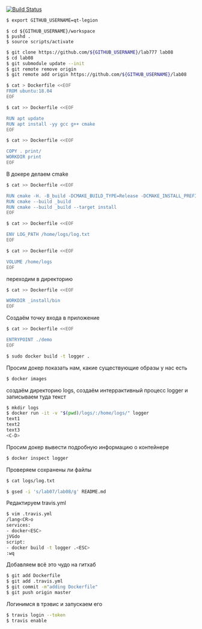 [![Build Status](https://travis-ci.com/qt-legion/lab08.svg?branch=main)](https://travis-ci.com/qt-legion/lab08)
```sh
$ export GITHUB_USERNAME=qt-legion
```

```
$ cd ${GITHUB_USERNAME}/workspace
$ pushd .
$ source scripts/activate
```

```sh
$ git clone https://github.com/${GITHUB_USERNAME}/lab777 lab08
$ cd lab08
$ git submodule update --init
$ git remote remove origin
$ git remote add origin https://github.com/${GITHUB_USERNAME}/lab08
```

```sh
$ cat > Dockerfile <<EOF
FROM ubuntu:18.04
EOF
```

```sh
$ cat >> Dockerfile <<EOF

RUN apt update
RUN apt install -yy gcc g++ cmake
EOF
```

```sh
$ cat >> Dockerfile <<EOF

COPY . print/
WORKDIR print
EOF
```
В докере делаем cmake
```sh
$ cat >> Dockerfile <<EOF

RUN cmake -H. -B_build -DCMAKE_BUILD_TYPE=Release -DCMAKE_INSTALL_PREFIX=_install
RUN cmake --build _build
RUN cmake --build _build --target install
EOF
```

```sh
$ cat >> Dockerfile <<EOF

ENV LOG_PATH /home/logs/log.txt
EOF
```

```sh
$ cat >> Dockerfile <<EOF

VOLUME /home/logs
EOF
```
переходим в директорию
```sh
$ cat >> Dockerfile <<EOF

WORKDIR _install/bin
EOF
```
Создаём точку входа в приложение
```sh
$ cat >> Dockerfile <<EOF

ENTRYPOINT ./demo
EOF
```

```sh
$ sudo docker build -t logger .
```
Просим докер показать нам, какие существующие образы у нас есть
```sh
$ docker images
```
создаём директорию logs, создаём интеррактивный процесс logger и записываем туда текст
```sh
$ mkdir logs
$ docker run -it -v "$(pwd)/logs/:/home/logs/" logger
text1
text2
text3
<C-D>
```
Просим докер вывести подробную информацию о контейнере
```sh
$ docker inspect logger
```
Проверяем сохранены ли файлы
```sh
$ cat logs/log.txt
```

```sh
$ gsed -i 's/lab07/lab08/g' README.md
```
Редактируем travis.yml
```sh
$ vim .travis.yml
/lang<CR>o
services:
- docker<ESC>
jVGdo
script:
- docker build -t logger .<ESC>
:wq
```
Добавляем всё это чудо на гитхаб
```sh
$ git add Dockerfile
$ git add .travis.yml
$ git commit -m"adding Dockerfile"
$ git push origin master
```
Логинимся в трэвис и запускаем его
```sh
$ travis login --token
$ travis enable
```
